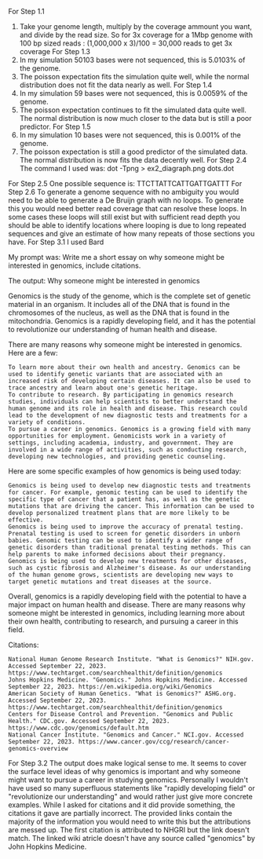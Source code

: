 For Step 1.1
1. Take your genome length, multiply by the coverage ammount you want, and divide by the read size.
	So for 3x coverage for a 1Mbp genome with 100 bp sized reads : (1,000,000 x 3)/100 = 30,000 reads to get 3x coverage
For Step 1.3
1. In my simulation 50103 bases were not sequenced, this is 5.0103% of the genome.
2. The poisson expectation fits the simulation quite well, while the normal distribution does not fit the data nearly as well.
For Step 1.4
1. In my simulation 59 bases were not sequenced, this is 0.0059% of the genome.
2. The poisson expectation continues to fit the simulated data quite well. The normal distribution is now much closer to the data but is still a poor predictor.
For Step 1.5
1. In my simulation 10 bases were not sequenced, this is 0.001% of the genome.
2. The poisson expectation is still a good predictor of the simulated data. The normal distribution is now fits the data decently well.
For Step 2.4
The command I used was:
dot -Tpng > ex2_diagraph.png dots.dot

For Step 2.5
One possible sequence is: TTCTTATTCATTGATTGATTT
For Step 2.6
To generate a genome sequence with no ambiguity you would need to be able to generate a De Bruijn graph with no loops. To generate this you would need better read coverage that can resolve these loops. In some cases these loops will still exist but with sufficient read depth you should be able to identify locations where looping is due to long repeated sequences and give an estimate of how many repeats of those sections you have.
For Step 3.1
I used Bard

My prompt was:
Write me a short essay on why someone might be interested in genomics, include citations.

The output:
Why someone might be interested in genomics

Genomics is the study of the genome, which is the complete set of genetic material in an organism. It includes all of the DNA that is found in the chromosomes of the nucleus, as well as the DNA that is found in the mitochondria. Genomics is a rapidly developing field, and it has the potential to revolutionize our understanding of human health and disease.

There are many reasons why someone might be interested in genomics. Here are a few:

    To learn more about their own health and ancestry. Genomics can be used to identify genetic variants that are associated with an increased risk of developing certain diseases. It can also be used to trace ancestry and learn about one's genetic heritage.
    To contribute to research. By participating in genomics research studies, individuals can help scientists to better understand the human genome and its role in health and disease. This research could lead to the development of new diagnostic tests and treatments for a variety of conditions.
    To pursue a career in genomics. Genomics is a growing field with many opportunities for employment. Genomicists work in a variety of settings, including academia, industry, and government. They are involved in a wide range of activities, such as conducting research, developing new technologies, and providing genetic counseling.

Here are some specific examples of how genomics is being used today:

    Genomics is being used to develop new diagnostic tests and treatments for cancer. For example, genomic testing can be used to identify the specific type of cancer that a patient has, as well as the genetic mutations that are driving the cancer. This information can be used to develop personalized treatment plans that are more likely to be effective.
    Genomics is being used to improve the accuracy of prenatal testing. Prenatal testing is used to screen for genetic disorders in unborn babies. Genomic testing can be used to identify a wider range of genetic disorders than traditional prenatal testing methods. This can help parents to make informed decisions about their pregnancy.
    Genomics is being used to develop new treatments for other diseases, such as cystic fibrosis and Alzheimer's disease. As our understanding of the human genome grows, scientists are developing new ways to target genetic mutations and treat diseases at the source.

Overall, genomics is a rapidly developing field with the potential to have a major impact on human health and disease. There are many reasons why someone might be interested in genomics, including learning more about their own health, contributing to research, and pursuing a career in this field.

Citations:

    National Human Genome Research Institute. "What is Genomics?" NIH.gov. Accessed September 22, 2023. https://www.techtarget.com/searchhealthit/definition/genomics
    Johns Hopkins Medicine. "Genomics." Johns Hopkins Medicine. Accessed September 22, 2023. https://en.wikipedia.org/wiki/Genomics
    American Society of Human Genetics. "What is Genomics?" ASHG.org. Accessed September 22, 2023. https://www.techtarget.com/searchhealthit/definition/genomics
    Centers for Disease Control and Prevention. "Genomics and Public Health." CDC.gov. Accessed September 22, 2023. https://www.cdc.gov/genomics/default.htm
    National Cancer Institute. "Genomics and Cancer." NCI.gov. Accessed September 22, 2023. https://www.cancer.gov/ccg/research/cancer-genomics-overview


For Step 3.2
The output does make logical sense to me. It seems to cover the surface level ideas of why genomics is important and why someone might want to pursue a career in studying genomics. Personally I wouldn't have used so many superfluous statements like "rapidly developing field" or "revolutionize our understanding" and would rather just give more concrete examples.
While I asked for citations and it did provide something, the citations it gave are partially incorrect. The provided links contain the majority of the information you would need to write this but the attributions are messed up. The first citation is attributed to NHGRI but the link doesn't match. The linked wiki atricle doesn't have any source called "genomics" by John Hopkins Medicine.


